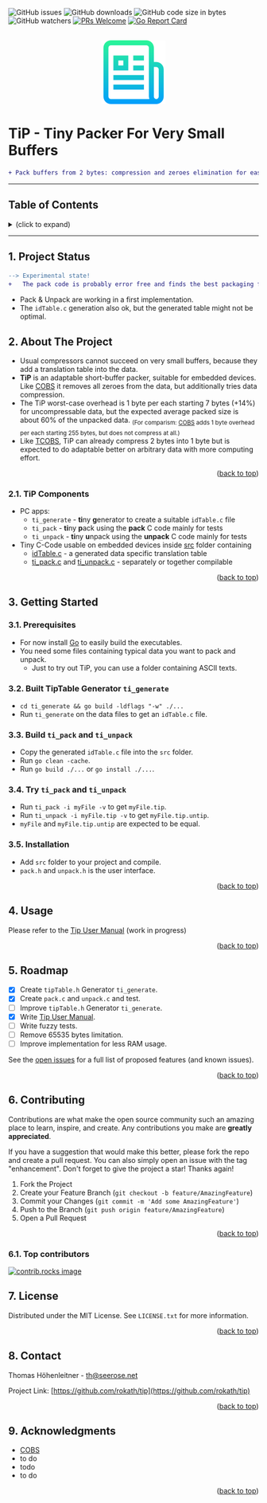 <!-- Improved compatibility of back to top link: See: https://github.com/othneildrew/Best-README-Template/pull/73 -->
<a id="readme-top"></a>

<!-- PROJECT SHIELDS -->
![GitHub issues](https://img.shields.io/github/issues/rokath/tip)
![GitHub downloads](https://img.shields.io/github/downloads/rokath/tip/total)
![GitHub code size in bytes](https://img.shields.io/github/languages/code-size/rokath/tip)
![GitHub watchers](https://img.shields.io/github/watchers/rokath/tip?label=watch)
[![PRs Welcome](https://img.shields.io/badge/PRs-welcome-brightgreen.svg?style=flat-square)](http://makeapullrequest.com)
[![Go Report Card](https://goreportcard.com/badge/github.com/rokath/tip)](https://goreportcard.com/report/github.com/rokath/tip)

<!--
![GitHub release (latest by date)](https://img.shields.io/github/v/release/rokath/tip)
![GitHub commits since latest release](https://img.shields.io/github/commits-since/rokath/tip/latest)
[![Coverage Status](https://coveralls.io/repos/github/rokath/tip/badge.svg?branch=master)](https://coveralls.io/github/rokath/tip?branch=master)
[![Contributors][contributors-shield]][contributors-url]
[![Forks][forks-shield]][forks-url]
[![Stargazers][stars-shield]][stars-url]
[![Issues][issues-shield]][issues-url]
[![MIT License][license-shield]][license-url]
[![LinkedIn][linkedin-shield]][linkedin-url]
https://www.markdownguide.org/basic-syntax/#reference-style-links
-->

<!-- PROJECT LOGO -->
<br />
<div align="center">
  <a href="https://github.com/rokath/tip">
    <img src="images/logo.png" alt="Logo"> <!--width="80" height="80"-->
  </a>

</div>

# TiP - Tiny Packer For Very Small Buffers

```diff
+ Pack buffers from 2 bytes: compression and zeroes elimination for easy package framing❗
```

---
<h2>Table of Contents</h2>
<details><summary>(click to expand)</summary><ol><!-- TABLE OF CONTENTS START -->

<!--
Table of Contents Generation:
* Install vsCode extension "Markdown TOC" from dumeng
* Use Shift-Command-P "markdownTOC:generate" to get the automatic numbering.
* replace "<a name" with "<a id"
* replace "##" followed by 2 spaces with "## "‚
-->

<!-- vscode-markdown-toc -->
* 1. [Project Status](#project-status)
* 2. [About The Project](#about-the-project)
  * 2.1. [TiP Components](#tip-components)
* 3. [Getting Started](#getting-started)
  * 3.1. [Prerequisites](#prerequisites)
  * 3.2. [Built TipTable Generator `ti_generate`](#built-tiptable-generator-`ti_generate`)
  * 3.3. [Build `ti_pack` and `ti_unpack`](#build-`ti_pack`-and-`ti_unpack`)
  * 3.4. [Try `ti_pack` and `ti_unpack`](#try-`ti_pack`-and-`ti_unpack`)
  * 3.5. [Installation](#installation)
* 4. [Usage](#usage)
* 5. [Roadmap](#roadmap)
* 6. [Contributing](#contributing)
  * 6.1. [Top contributors](#top-contributors)
* 7. [License](#license)
* 8. [Contact](#contact)
* 9. [Acknowledgments](#acknowledgments)

<!-- vscode-markdown-toc-config
	numbering=true
	autoSave=true
	/vscode-markdown-toc-config -->
<!-- /vscode-markdown-toc -->

</div></ol></details><!-- TABLE OF CONTENTS END -->

---

## 1. <a id='project-status'></a>Project Status

```diff
--> Experimental state! 
+   The pack code is probably error free and finds the best packaging for a given ID table, but could get improved.
```

* Pack & Unpack are working in a first implementation.
* The `idTable.c` generation also ok, but the generated table might not be optimal.

<!-- ABOUT THE PROJECT -->

## 2. <a id='about-the-project'></a>About The Project

* Usual compressors cannot succeed on very small buffers, because they add a translation table into the data.
* **TiP** is an adaptable short-buffer packer, suitable for embedded devices. Like [COBS](https://en.wikipedia.org/wiki/Consistent_Overhead_Byte_Stuffing) it removes all zeroes from the data, but additionally tries data compression. 
* The TiP worst-case overhead is 1 byte per each starting 7 bytes (+14%) for uncompressable data, but the expected average packed size is about 60% of the unpacked data. <sub>(For comparism: [COBS](https://en.wikipedia.org/wiki/Consistent_Overhead_Byte_Stuffing) adds 1 byte overhead per each starting 255 bytes, but does not compress at all.)</sub>
* Like [TCOBS](https://github.com/rokath//tcobs), TiP can already compress 2 bytes into 1 byte but is expected to do adaptable better on arbitrary data with more computing effort.

<p align="right">(<a href="#readme-top">back to top</a>)</p>

### 2.1. <a id='tip-components'></a>TiP Components

* PC apps:
  * `ti_generate` - **ti**ny **g**enerator to create a suitable `idTable.c` file
  * `ti_pack` - **ti**ny **p**ack using the **pack** C code mainly for tests
  * `ti_unpack` - **ti**ny **u**npack using the **unpack** C code mainly for tests
* Tiny C-Code usable on embedded devices inside [src](./src/) folder containing
  * [idTable.c](./src/idTable.c) - a generated data specific translation table
  * [ti_pack.c](./src/ti_pack.c) and [ti_unpack.c](./src/ti_unpack.c) - separately or together compilable

<p align="right">(<a href="#readme-top">back to top</a>)</p>

<!-- GETTING STARTED -->
## 3. <a id='getting-started'></a>Getting Started

### 3.1. <a id='prerequisites'></a>Prerequisites

* For now install [Go](https://golang.org/) to easily build the executables.
* You need some files containing typical data you want to pack and unpack.
  * Just to try out TiP, you can use a folder containing ASCII texts.

### 3.2. <a id='built-tiptable-generator-`ti_generate`'></a>Built TipTable Generator `ti_generate`

* `cd ti_generate && go build -ldflags "-w" ./...`
* Run `ti_generate` on the data files to get an `idTable.c` file.

### 3.3. <a id='build-`ti_pack`-and-`ti_unpack`'></a>Build `ti_pack` and `ti_unpack`

* Copy the generated `idTable.c` file into the `src` folder.
* Run `go clean -cache`.
* Run `go build ./...` or `go install ./...`.

### 3.4. <a id='try-`ti_pack`-and-`ti_unpack`'></a>Try `ti_pack` and `ti_unpack`

* Run `ti_pack -i myFile -v` to get `myFile.tip`.
* Run `ti_unpack -i myFile.tip -v` to get `myFile.tip.untip`.
* `myFile` and `myFile.tip.untip` are expected to be equal.

### 3.5. <a id='installation'></a>Installation

* Add `src` folder to your project and compile.
* `pack.h` and `unpack.h` is the user interface.

<p align="right">(<a href="#readme-top">back to top</a>)</p>

<!-- USAGE EXAMPLES -->
## 4. <a id='usage'></a>Usage

Please refer to the [Tip User Manual](./docs/TipUserManual.md) (work in progress)

<p align="right">(<a href="#readme-top">back to top</a>)</p>

<!-- ROADMAP -->
## 5. <a id='roadmap'></a>Roadmap

- [x] Create `tipTable.h` Generator `ti_generate`.
- [x] Create `pack.c` and `unpack.c` and test.
- [ ] Improve `tipTable.h` Generator `ti_generate`.
- [x] Write [Tip User Manual](./docs/TipUserManual.md).
- [ ] Write fuzzy tests.
- [ ] Remove 65535 bytes limitation.
- [ ] Improve implementation for less RAM usage.

See the [open issues](https://github.com/rokath/tip/issues) for a full list of proposed features (and known issues).

<p align="right">(<a href="#readme-top">back to top</a>)</p>

<!-- CONTRIBUTING -->
## 6. <a id='contributing'></a>Contributing

Contributions are what make the open source community such an amazing place to learn, inspire, and create. Any contributions you make are **greatly appreciated**.

If you have a suggestion that would make this better, please fork the repo and create a pull request. You can also simply open an issue with the tag "enhancement".
Don't forget to give the project a star! Thanks again!

1. Fork the Project
2. Create your Feature Branch (`git checkout -b feature/AmazingFeature`)
3. Commit your Changes (`git commit -m 'Add some AmazingFeature'`)
4. Push to the Branch (`git push origin feature/AmazingFeature`)
5. Open a Pull Request

<p align="right">(<a href="#readme-top">back to top</a>)</p>

### 6.1. <a id='top-contributors'></a>Top contributors

<a href="https://github.com/rokath/tip/graphs/contributors">
  <img src="https://contrib.rocks/image?repo=rokath/tip" alt="contrib.rocks image" />
</a>

<!-- LICENSE -->
## 7. <a id='license'></a>License

Distributed under the MIT License. See `LICENSE.txt` for more information.

<p align="right">(<a href="#readme-top">back to top</a>)</p>

<!-- CONTACT -->
## 8. <a id='contact'></a>Contact

Thomas Höhenleitner - th@seerose.net

Project Link: [https://github.com/rokath/tip](https://github.com/rokath/tip)

<p align="right">(<a href="#readme-top">back to top</a>)</p>

<!-- ACKNOWLEDGMENTS -->
## 9. <a id='acknowledgments'></a>Acknowledgments

* [COBS](https://en.wikipedia.org/wiki/Consistent_Overhead_Byte_Stuffing)
* []() to do
* []() todo
* to do

<!--

Use this space to list resources you find helpful and would like to give credit to. I've included a few of my favorites to kick things off!

* [Choose an Open Source License](https://choosealicense.com)
* [GitHub Emoji Cheat Sheet](https://www.webpagefx.com/tools/emoji-cheat-sheet)
* [Malven's Flexbox Cheatsheet](https://flexbox.malven.co/)
* [Malven's Grid Cheatsheet](https://grid.malven.co/)
* [Img Shields](https://shields.io)
* [GitHub Pages](https://pages.github.com)
* [Font Awesome](https://fontawesome.com)
* [React Icons](https://react-icons.github.io/react-icons/search)

-->

<p align="right">(<a href="#readme-top">back to top</a>)</p>

<!-- MARKDOWN LINKS & IMAGES -->
<!-- https://www.markdownguide.org/basic-syntax/#reference-style-links -->

<!--

[contributors-shield]: https://img.shields.io/github/contributors/rokath/tip.svg?style=for-the-badge
[contributors-url]: https://github.com/rokath/tip/graphs/contributors
[forks-shield]: https://img.shields.io/github/forks/rokath/tip.svg?style=for-the-badge
[forks-url]: https://github.com/rokath/tip/network/members
[stars-shield]: https://img.shields.io/github/stars/rokath/tip.svg?style=for-the-badge
[stars-url]: https://github.com/rokath/tip/stargazers
[issues-shield]: https://img.shields.io/github/issues/rokath/tip.svg?style=for-the-badge
[issues-url]: https://github.com/rokath/tip/issues
[license-shield]: https://img.shields.io/github/license/rokath/tip.svg?style=for-the-badge
[license-url]: https://github.com/rokath/tip/blob/master/LICENSE.txt
[linkedin-shield]: https://img.shields.io/badge/-LinkedIn-black.svg?style=for-the-badge&logo=linkedin&colorB=555
[linkedin-url]: https://linkedin.com/in/linkedin_username
[product-screenshot]: images/screenshot.png

[contributors-shield]: https://img.shields.io/github/contributors/othneildrew/Best-README-Template.svg?style=for-the-badge
[contributors-url]: https://github.com/othneildrew/Best-README-Template/graphs/contributors
[forks-shield]: https://img.shields.io/github/forks/othneildrew/Best-README-Template.svg?style=for-the-badge
[forks-url]: https://github.com/othneildrew/Best-README-Template/network/members
[stars-shield]: https://img.shields.io/github/stars/othneildrew/Best-README-Template.svg?style=for-the-badge
[stars-url]: https://github.com/othneildrew/Best-README-Template/stargazers
[issues-shield]: https://img.shields.io/github/issues/othneildrew/Best-README-Template.svg?style=for-the-badge
[issues-url]: https://github.com/othneildrew/Best-README-Template/issues
[license-shield]: https://img.shields.io/github/license/othneildrew/Best-README-Template.svg?style=for-the-badge
[license-url]: https://github.com/othneildrew/Best-README-Template/blob/master/LICENSE.txt
[linkedin-shield]: https://img.shields.io/badge/-LinkedIn-black.svg?style=for-the-badge&logo=linkedin&colorB=555
[linkedin-url]: https://linkedin.com/in/othneildrew
[product-screenshot]: images/screenshot.png

-->

<!--
<h3 align="center">Tiny Packer</h3>
  <p align="center">
    for small buffers
    <br />
    <a href="https://github.com/rokath/tip"><strong>Explore the docs »</strong></a>
    <br />
    <br />
    <a href="https://github.com/rokath/tip">View Demo</a>
    ·
    <a href="https://github.com/rokath/tip/issues">Report Bug</a>
    ·
    <a href="https://github.com/rokath/tip/issues">Request Feature</a>
  </p>
-->
